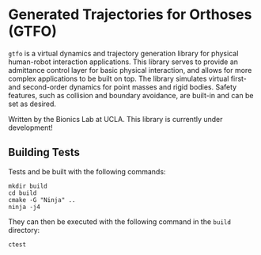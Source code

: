 # Generated Trajectories for Orthoses (GTFO)

`gtfo` is a virtual dynamics and trajectory generation library for physical human-robot interaction applications. This library serves to provide an admittance control layer for basic physical interaction, and allows for more complex applications to be built on top. The library simulates virtual first- and second-order dynamics for point masses and rigid bodies. Safety features, such as collision and boundary avoidance, are built-in and can be set as desired. 

Written by the Bionics Lab at UCLA. This library is currently under development!

## Building Tests
Tests and be built with the following commands:
```
mkdir build
cd build
cmake -G "Ninja" ..
ninja -j4
```
They can then be executed with the following command in the `build` directory:
```
ctest
```